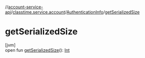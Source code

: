 //[account-service-api](../../../index.md)/[classtime.service.account](../index.md)/[AuthenticationInfo](index.md)/[getSerializedSize](get-serialized-size.md)

# getSerializedSize

[jvm]\
open fun [getSerializedSize](get-serialized-size.md)(): [Int](https://kotlinlang.org/api/latest/jvm/stdlib/kotlin/-int/index.html)
